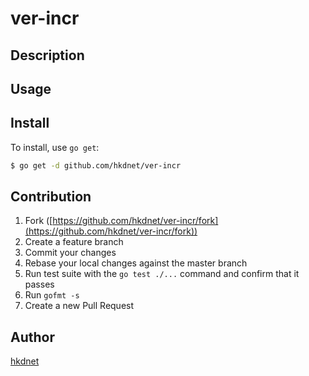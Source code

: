 # ver-incr



## Description

## Usage

## Install

To install, use `go get`:

```bash
$ go get -d github.com/hkdnet/ver-incr
```

## Contribution

1. Fork ([https://github.com/hkdnet/ver-incr/fork](https://github.com/hkdnet/ver-incr/fork))
1. Create a feature branch
1. Commit your changes
1. Rebase your local changes against the master branch
1. Run test suite with the `go test ./...` command and confirm that it passes
1. Run `gofmt -s`
1. Create a new Pull Request

## Author

[hkdnet](https://github.com/hkdnet)
